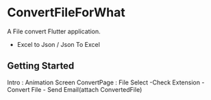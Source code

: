 # ConvertFileForWhat

A File convert Flutter application.
 - Excel to Json / Json To Excel

## Getting Started

Intro : Animation Screen
ConvertPage : File Select -Check Extension - Convert File - Send Email(attach ConvertedFile)
